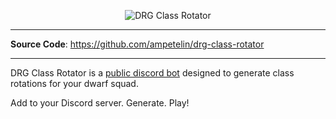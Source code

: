 <p align="center">
  <img src="https://res.cloudinary.com/ampetelin/image/upload/v1670930793/drf_class_rotator/DRGClassRotator_2_govxio.png" alt="DRG Class Rotator">
</p>

---

**Source Code**: https://github.com/ampetelin/drg-class-rotator

---

DRG Class Rotator is a <a href="https://discord.com/api/oauth2/authorize?client_id=1049727039504126002&permissions=2048&scope=bot">public discord bot</a> designed to generate class rotations for your dwarf squad.

Add to your Discord server. Generate. Play!
